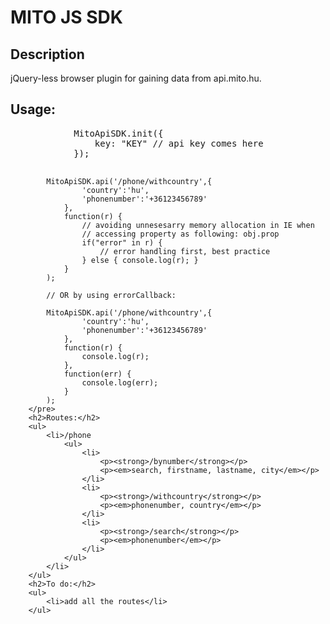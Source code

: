 <h1>MITO JS SDK</h1>
        <h2>Description</h2>
        <p>jQuery-less browser plugin for gaining data from api.mito.hu.</p>
        <h2>Usage:</h2>
        <pre>
            MitoApiSDK.init({
                key: "KEY" // api key comes here
            });

            MitoApiSDK.api('/phone/withcountry',{
                    'country':'hu',
                    'phonenumber':'+36123456789'
                },
                function(r) {
                    // avoiding unnesesarry memory allocation in IE when 
                    // accessing property as following: obj.prop
                    if("error" in r) {
                        // error handling first, best practice
                    } else { console.log(r); }
                }
            );  

            // OR by using errorCallback:

            MitoApiSDK.api('/phone/withcountry',{
                    'country':'hu',
                    'phonenumber':'+36123456789'
                },
                function(r) {
                    console.log(r);
                },
                function(err) {
                    console.log(err);
                }
            );   
        </pre>
        <h2>Routes:</h2>
        <ul>    
            <li>/phone
                <ul>
                    <li>
                        <p><strong>/bynumber</strong></p>
                        <p><em>search, firstname, lastname, city</em></p>
                    </li>
                    <li>
                        <p><strong>/withcountry</strong></p>
                        <p><em>phonenumber, country</em></p>
                    </li>
                    <li>
                        <p><strong>/search</strong></p>
                        <p><em>phonenumber</em></p>
                    </li>
                </ul>
            </li>
        </ul>
        <h2>To do:</h2>
        <ul>
            <li>add all the routes</li>
        </ul>
